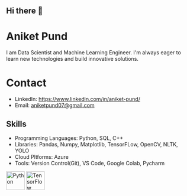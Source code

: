 ## Hi there 👋
# Aniket Pund
I am Data Scientist and Machine Learning Engineer. I'm always eager to learn new technologies and build innovative solutions.

# Contact
* LinkedIn: https://www.linkedin.com/in/aniket-pund/
* Email: aniketpund07@gmail.com

## Skills
* Programming Languages: Python, SQL, C++
* Libraries: Pandas, Numpy, Matplotlib, TensorFLow, OpenCV, NLTK, YOLO
* Cloud Pltforms: Azure
* Tools: Version Control(Git), VS Code, Google Colab, Pycharm

<img src="https://imgcdn.stablediffusionweb.com/2024/10/8/4d96a4cd-90d1-4053-9b9b-aa3d03ba158a.jpg" alt="Python" width="50" height="50">  <img src="https://uxwing.com/wp-content/themes/uxwing/download/brands-and-social-media/google-tensorflow-icon.png" alt="TensorFlow" width="50" height="50">






 

